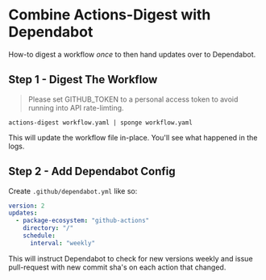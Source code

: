 # Combine Actions-Digest with Dependabot

How-to digest a workflow _once_ to then hand updates over to Dependabot.

## Step 1 - Digest The Workflow

> Please set GITHUB_TOKEN to a personal access token to avoid running into API rate-limting.

```shell
actions-digest workflow.yaml | sponge workflow.yaml
```

This will update the workflow file in-place. You'll see what happened in the logs.

## Step 2 - Add Dependabot Config

Create `.github/dependabot.yml` like so:

```yaml
version: 2
updates:
  - package-ecosystem: "github-actions"
    directory: "/"
    schedule:
      interval: "weekly"
```

This will instruct Dependabot to check for new versions weekly and issue pull-request with new commit sha's on each action that changed.
